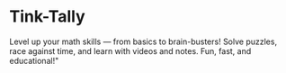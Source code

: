 # Tink-Tally
Level up your math skills — from basics to brain-busters! Solve puzzles, race against time, and learn with videos and notes. Fun, fast, and educational!"
